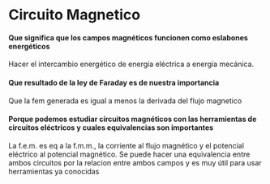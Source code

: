 # Circuito Magnetico
#### Que significa que los campos magnéticos funcionen como eslabones energéticos
Hacer el intercambio energético de energía eléctrica a energía mecánica.
 #### Que resultado de la ley de Faraday es de nuestra importancia
 Que la fem generada es igual a menos la derivada del flujo magnetico
#### Porque podemos estudiar circuitos magnéticos con las herramientas de circuitos eléctricos y cuales equivalencias son importantes
La f.e.m. es eq a la f.m.m., la corriente al flujo magnético y el potencial eléctrico al potencial magnético. Se puede hacer una equivalencia entre ambos circuitos por la relacion entre ambos campos y es muy útil para usar herramientas ya conocidas